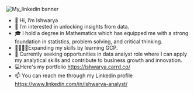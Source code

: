 ![My_linkedin banner](https://github.com/Ishwarya-26/Ishwarya-26/assets/152781620/9170442a-482b-426e-8d98-7789a1d660f1)

- 👋 Hi, I’m Ishwarya
- 👀 I’m interested in unlocking insights from data.
- 🎓 I hold a degree in Mathematics which has equipped me with a strong foundation in statistics, problem solving, and critical thinking.
- 👩🏻‍💻💡Expanding my skills by learning GCP.
- 🎯 Currently seeking opportunities in data analyst role where I can apply my analytical skills and contribute to business growth and innovation.
- 💻Here's my portfolio https://ishwarya.carrd.co/
- 📫 You can reach me through my Linkedin profile https://www.linkedin.com/in/ishwarya-analyst/
  
<!---
Ishwarya-26/Ishwarya-26 is a ✨ special ✨ repository because its `README.md` (this file) appears on your GitHub profile.
You can click the Preview link to take a look at your changes.
--->
